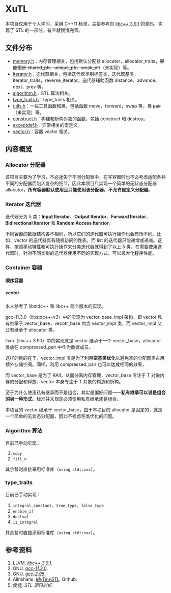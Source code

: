 # XuTL

本项目仅用于个人学习，采用 C++11 标准，主要参考自 [libc++ 3.9.1](https://releases.llvm.org/download.html) 的源码，实现了 STL 的一部分。有空就慢慢完善。

## 文件分布

- [memory.h](XuTL/memory.h)：内存管理相关，包括默认分配器 allocator，allocator_traits，~~智能指针 shared_ptr、unique_ptr、weak_ptr~~（未实现）等。
- [iterator.h](XuTL/iterator.h)：迭代器相关，包括迭代器类别标签类，迭代器基类，iterator_traits，reverse_iterator，迭代器辅助函数 distance、advance、next、prev 等。
- [algorithm.h](XuTL/algorithm.h)：STL 算法相关。
- [type_traits.h](XuTL/type_traits.h)：type_traits 相关。
- [utils.h](XuTL/utils.h)：一些工具函数和类，包括函数 move，forward，swap 等，类 ~~pair~~（未实现）等。
- [construct.h](XuTL/construct.h)：构建和析构对象的函数，包括 construct 和 destroy。
- [exceptdef.h](XuTL/exceptdef.h)：异常相关的宏定义。
- [vector.h](XuTL/vector.h)：容器 vector 相关。

## 内容概览

### Allocator 分配器

该项目主要为了学习，不必迷失于不同分配器中，在写容器时也不必考虑适配各种不同的分配器而陷入复杂的细节。因此本项目只实现一个简单的无状态分配器 allocator，**所有容器默认使用且只能使用该分配器，不允许自定义分配器**。

### Iterator 迭代器

迭代器分为 5 类：**Input Iterator**、**Output Iterator**、**Forward Iterator**、**Bidirectional Iterator** 和 **Random Access Iterator**。

不同容器的数据结构各不相同，所以它们的迭代器可执行操作也会有所不同。比如，vector 的迭代器具有随机访问的性质，而 list 的迭代器只能递增或递减。这样，按照移动特性和可执行操作来分类迭代器就得到了以上 5 类，在需要使用迭代器时，针对不同类别的迭代器使用不同的实现方式，可以最大化程序性能。

### Container 容器

#### 顺序容器

##### vector

本人参考了 libstdc++ 和 libc++ 两个版本的实现。

gcc-11.3.0（libstdc++-v3）中的实现为 vector_base_impl 架构，即 vector 私有继承于 vector_base，vecotr_base 内含 vector_impl 类，而 vector_impl 又公有继承于 allocator 类。

llvm（libc++ 3.9.1）中的实现就是 vector 继承于一个 vector_base，allocator 类放在 compressed_pair 中作为数据成员。

这样的目的在于，vector_impl 类是为了利用**空基类优化**以避免空的分配器类占用额外存储空间。同样，利用 compressed_pair 也可以达成相同的效果。

而 vector_base 是为了 RAII，从而分离内存管理，vector_base 专注于 T 对象内存的分配和释放、vector 本身专注于 T 对象的构造和析构。

至于为什么使用私有继承而不是组合，其实是偏好问题——**私有继承可以说是组合的另一种形式**。标准并未规定必须使用私有继承还是组合。

本项目的 vector 继承于 vector_base，由于本项目的 allocator 是固定的，就是一个简单的无状态分配器，因此不考虑空类优化的问题。

### Algorithm 算法

目前已手动实现：

1. `copy`
2. `fill_n`

其余暂时直接采用标准库（`using std::xxx`）。

### type_traits

目前已手动实现：

1. `integral_constant`、`true_type`、`false_type`
2. `enable_if`
3. `declval`
4. `is_integral`

其余暂时直接采用标准库（`using std::xxx`）。

## 参考资料

1. LLVM. [*libc++ 3.9.1*](https://releases.llvm.org/download.html).
1. GNU. [*gcc-11.3.0*](https://mirrors.aliyun.com/gnu/gcc/gcc-11.3.0).
2. GNU. [*gcc-2.95*](https://mirrors.aliyun.com/gnu/gcc/gcc-2.95).
3. Alinshans. [*MyTinySTL*](https://github.com/Alinshans/MyTinySTL). Github.
4. 侯捷. *STL 源码剖析*.